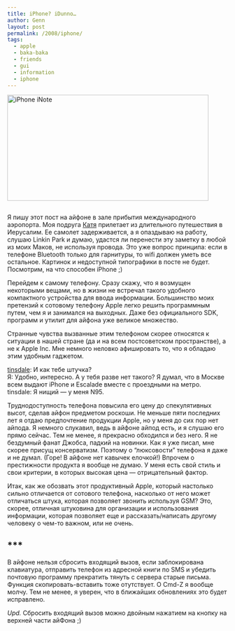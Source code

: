 ```yaml
---
title: iPhone? iDunno…
author: Genn
layout: post
permalink: /2008/iphone/
tags:
  - apple
  - baka-baka
  - friends
  - gui
  - information
  - iphone
---
```

<img src='http://mega.genn.org/=^_^=/uploads/2008/03/iphone.jpg' alt='iPhone iNote' style="padding-bottom: 15px;"  width="460" height="242" />

Я пишу этот пост на айфоне в зале прибытия международного аэропорта. Моя подруга [Катя][1] прилетает из длительного путешествия в Иерусалим. Ее самолет задерживается, а я опаздываю на работу, слушаю Linkin Park и думаю, удастся ли перенести эту заметку в любой из моих Маков, не используя провода. Это уже вопрос принципа: если в телефоне Bluetooth только для гарнитуры, то wifi должен уметь все остальное. Картинок и недоступной типографики в посте не будет. Посмотрим, на что способен iPhone ;)  
<!--more-->

  
Перейдем к самому телефону. Сразу скажу, что я возмущен некоторыми вещами, но в жизни не встречал такого удобного компактного устройства для ввода информации. Большинство моих претензий к сотовому телефону Apple легко решить программным путем, чем я и занимался на выходных. Даже без официального SDK, программ и утилит для айфона уже великое множество.

Странные чувства вызванные этим телефоном скорее относятся к ситуации в нашей стране (да и на всем постсоветском пространстве), а не к Apple Inc. Мне немного неловко афишировать то, что я обладаю этим удобным гаджетом.

[tinsdale][2]: И как тебе штучка?  
Я: Удобно, интересно. А у тебя разве нет такого? Я думал, что в Москве всем выдают iPhone и Escalade вместе с проездными на метро.  
tinsdale: Я нищий &#8212; у меня N95.

Труднодоступность телефона повысила его цену до спекулятивных высот, сделав айфон предметом роскоши. Не меньше пяти последних лет я отдаю предпочтение продукции Apple, но у меня до сих пор нет айпода. Я немного слукавил, ведь в айфоне айпод есть, и я слушаю его прямо сейчас. Тем не менее, я прекрасно обходился и без него. Я не бездумный фанат Джобса, падкий на новинки. Как я уже писал, мне скорее присущ консерватизм. Поэтому о &#8220;люксовости&#8221; телефона я даже и не думал. (Горе! В айфоне нет кавычек елочкой!) Впрочем о престижности продукта я вообще не думаю. У меня есть свой стиль и свои критерии, в которых высокая цена &#8212; отрицательный фактор.

Итак, как же обозвать этот продуктивный Apple, который настолько сильно отличается от сотового телефона, насколько от него может отличаться штука, которая позволяет звонить используя GSM? Это, скорее, отличная штуковина для организации и использования информации, которая позволяет еще и рассказать/написать другому человеку о чем-то важном, или не очень.

## \***

В айфоне нельзя сбросить входящий вызов, если заблокирована клавиатура, отправить телефон из адресной книги по SMS и убедить почтовую программу прекратить тянуть с сервера старые письма. Функция скопировать-вставить тоже отутствует. О Cmd-Z я вообще молчу. Тем не менее, я уверен, что в ближайших обновлениях это будет исправлено.

*Upd.* Сбросить входящий вызов можно двойным нажатием на кнопку на верхней части айФона ;)

 [1]: http://katikzhook.livejournal.com/
 [2]: http://tinsdale.livejournal.com/